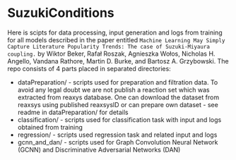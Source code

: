 # SuzukiConditions
Here is scipts for data processing, input generation and logs from training for all models described in the paper entitled 
`Machine Learning May Simply Capture Literature Popularity Trends: The case of Suzuki-Miyaura coupling.` by Wiktor Beker, Rafał Roszak, Agnieszka Wołos, 
Nicholas H. Angello, Vandana Rathore, Martin D. Burke, and Bartosz A. Grzybowski.
The repo consists of 4 parts placed in separated directories:
- dataPreparation/ - scripts used for preparation and filtration data. To avoid any legal doubt we are not  publish a reaction set which was extracted 
from reaxys database. One can download the dataset from reaxsys using published reaxsysID or can prepare own dataset - see readme in dataPreparation/ for details
- classification/ - scripts used for classification task with input and logs obtained from training
- regression/ - scripts used regression task and related input and logs
- gcnn_and_dan/ - scripts used for Graph Convolution Neural Network (GCNN) and Discriminative Adversarial Networks (DAN)

